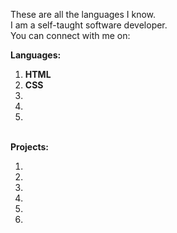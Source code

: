 These are all the languages I know.<br>
I am a self-taught software developer. <br>
You can connect with me on: <br>

<strong>Languages:</strong>
<ol>
<li><strong>HTML</strong></li>
<li><strong>CSS</strong></li>
<li></li>
<li></li>
<li></li>
</ol><br>
<strong>Projects:</strong>
<ol>
<li></li>
<li></li>
<li></li>
<li></li>
<li></li>
<li></li>
</ol>